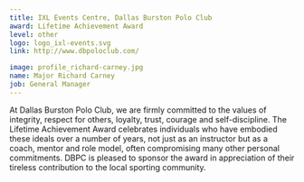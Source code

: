 ```yaml
---
title: IXL Events Centre, Dallas Burston Polo Club
award: Lifetime Achievement Award
level: other
logo: logo_ixl-events.svg
link: http://www.dbpoloclub.com/

image: profile_richard-carney.jpg
name: Major Richard Carney
job: General Manager
---
```

At Dallas Burston Polo Club, we are firmly committed to the values of integrity, respect for others, loyalty, trust, courage and self-discipline. The Lifetime Achievement Award celebrates individuals who have embodied these ideals over a number of years, not just as an instructor but as a coach, mentor and role model, often compromising many other personal commitments. DBPC is pleased to sponsor the award in appreciation of their tireless contribution to the local sporting community.
